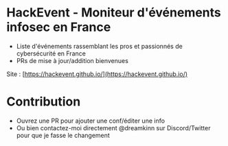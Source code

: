 # HackEvent - Moniteur d'événements infosec en France
- Liste d'événements rassemblant les pros et passionnés de cybersécurité en France
- PRs de mise à jour/addition bienvenues

Site : [https://hackevent.github.io/](https://hackevent.github.io/)

# Contribution
- Ouvrez une PR pour ajouter une conf/éditer une info
- Ou bien contactez-moi directement @dreamkinn sur Discord/Twitter pour que je fasse le changement
